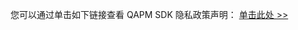 您可以通过单击如下链接查看 QAPM SDK 隐私政策声明：
[单击此处 >>](https://privacy.qq.com/document/preview/d53a0ded27a645d6addcf61f2b21abd0)
